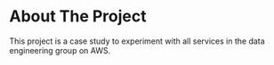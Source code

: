 # About The Project
This project is a case study to experiment with all services in the data engineering group on AWS.